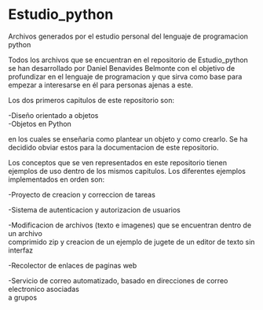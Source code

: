 # Estudio_python
Archivos generados por el estudio personal del lenguaje de programacion python

Todos los archivos que se encuentran en el repositorio de Estudio_python se han 
desarrollado por Daniel Benavides Belmonte con el objetivo de profundizar en el 
lenguaje de programacion y que sirva como base para empezar a interesarse en él
para personas ajenas a este.

Los dos primeros capitulos de este repositorio son:  

  -Diseño orientado a objetos  
  -Objetos en Python  
  
 en los cuales se enseñaria como plantear un objeto y como crearlo. Se ha decidido 
 obviar estos para la documentacion de este repositorio.
 
 Los conceptos que se ven representados en este repositorio tienen ejemplos de uso
 dentro de los mismos capitulos. Los diferentes ejemplos implementados en orden son:  
 
  -Proyecto de creacion y correccion de tareas  
  
  -Sistema de autenticacion y autorizacion de usuarios  
  
  -Modificacion de archivos (texto e imagenes) que se encuentran dentro de un archivo  
  comprimido zip y creacion de un ejemplo de jugete de un editor de texto sin interfaz  
  
  -Recolector de enlaces de paginas web  
    
  -Servicio de correo automatizado, basado en direcciones de correo electronico asociadas  
  a grupos
  

